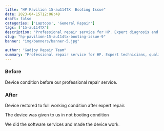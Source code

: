 ```yaml
---
title: "HP Pavilion 15-au114TX  Booting Issue"
date: 2023-04-15T12:06:48
draft: false
categories: ['Laptops', 'General Repair']
tags: ['15-au114TX']
description: "Professional repair service for HP. Expert diagnosis and quality repairs in Bangalore."
slug: "hp-pavilion-15-au114tx-booting-issue-9"
banner: "img/banners/banner-5.jpg"

author: "Gadjoy Repair Team"
summary: "Professional repair service for HP. Expert technicians, quality parts, warranty included."
---
```


### Before

Device condition before our professional repair service.

### After

Device restored to full working condition after expert repair.

The device was given to us in not booting condition

We did the software services and made the device work.